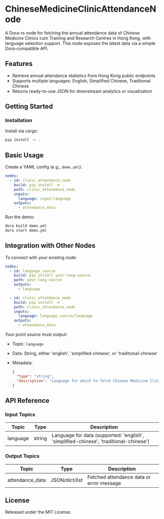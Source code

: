 # ChineseMedicineClinicAttendanceNode

A Dora-rs node for fetching the annual attendance data of Chinese Medicine Clinics cum Training and Research Centres in Hong Kong, with language selection support. This node exposes the latest data via a simple Dora-compatible API.

## Features
- Retrieve annual attendance statistics from Hong Kong public endpoints
- Supports multiple languages: English, Simplified Chinese, Traditional Chinese
- Returns ready-to-use JSON for downstream analytics or visualization

## Getting Started

### Installation
Install via cargo:
```bash
pip install -e .
```

## Basic Usage

Create a YAML config (e.g., `demo.yml`):

```yaml
nodes:
  - id: clinic_attendance_node
    build: pip install -e .
    path: clinic_attendance_node
    inputs:
      language: input/language
    outputs:
      - attendance_data
```

Run the demo:

```bash
dora build demo.yml
dora start demo.yml
```


## Integration with Other Nodes

To connect with your existing node:

```yaml
nodes:
  - id: language_source
    build: pip install your-lang-source
    path: your-lang-source
    outputs:
      - language

  - id: clinic_attendance_node
    build: pip install -e .
    path: clinic_attendance_node
    inputs:
      language: language_source/language
    outputs:
      - attendance_data
```

Your point source must output:

* Topic: `language`
* Data: String, either 'english', 'simplified-chinese', or 'traditional-chinese'
* Metadata:

  ```json
  {
    "type": "string",
    "description": "Language for which to fetch Chinese Medicine Clinic attendance data. Supported: english, simplified-chinese, traditional-chinese."
  }
  ```

## API Reference

### Input Topics

| Topic    | Type   | Description                                                                              |
| -------- | ------ | ----------------------------------------------------------------------------------------|
| language | string | Language for data (supported: 'english', 'simplified-chinese', 'traditional-chinese')   |

### Output Topics

| Topic           | Type            | Description                              |
| --------------- | --------------- | ---------------------------------------- |
| attendance_data | JSON/dict/list  | Fetched attendance data or error message |

## License

Released under the MIT License.
